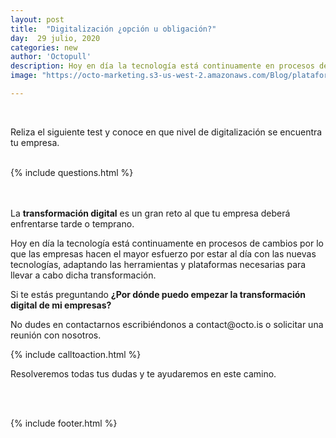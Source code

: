 ```yaml
---
layout: post
title:  "Digitalización ¿opción u obligación?"
day:  29 julio, 2020
categories: new
author: 'Octopull'
description: Hoy en día la tecnología está continuamente en procesos de cambios por lo que las empresas hacen el mayor esfuerzo por estar al día con las nuevas tecnologías, adaptando las herramientas y plataformas necesarias...
image: "https://octo-marketing.s3-us-west-2.amazonaws.com/Blog/plataforma-octopull.png"

---
```


<div class="row post-text">
<div class="col-md-2"></div>
<div class="col-md-7">
<br>

<p>Reliza el siguiente test y conoce en que nivel de digitalización se encuentra tu empresa.</p><br>

<div class="form">
{% include questions.html %}
</div><br><br>


<p>La <b>transformación digital</b> es un gran reto al que tu empresa deberá enfrentarse tarde o temprano.</p>
 
<p>Hoy en día la tecnología está continuamente en procesos de cambios por lo que las empresas hacen el mayor esfuerzo por estar al día con las nuevas tecnologías, adaptando las herramientas y plataformas necesarias para llevar a cabo dicha transformación.</p>

<p>Si te estás preguntando <b>¿Por dónde puedo empezar la transformación digital de mi empresas?</b></p>

<p>No dudes en contactarnos escribiéndonos a <a ref="" target="_blank">contact@octo.is</a> o solicitar una reunión con nosotros.

<div class="space-4">{% include calltoaction.html %}</div>

<p>Resolveremos todas tus dudas y te ayudaremos en este camino.</p><br><br>



{% include footer.html %}
<div class="col-md-3">
</div>